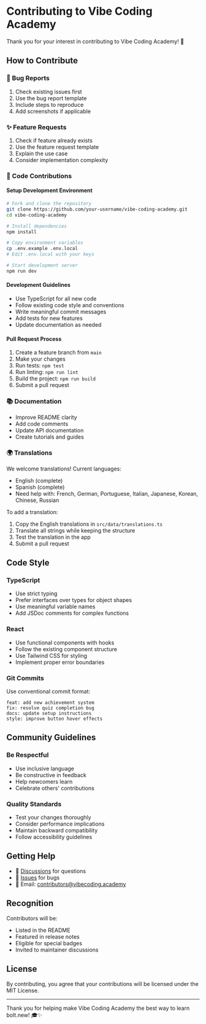 # Contributing to Vibe Coding Academy

Thank you for your interest in contributing to Vibe Coding Academy! 🚀

## How to Contribute

### 🐛 Bug Reports
1. Check existing issues first
2. Use the bug report template
3. Include steps to reproduce
4. Add screenshots if applicable

### ✨ Feature Requests
1. Check if feature already exists
2. Use the feature request template
3. Explain the use case
4. Consider implementation complexity

### 🔧 Code Contributions

#### Setup Development Environment
```bash
# Fork and clone the repository
git clone https://github.com/your-username/vibe-coding-academy.git
cd vibe-coding-academy

# Install dependencies
npm install

# Copy environment variables
cp .env.example .env.local
# Edit .env.local with your keys

# Start development server
npm run dev
```

#### Development Guidelines
- Use TypeScript for all new code
- Follow existing code style and conventions
- Write meaningful commit messages
- Add tests for new features
- Update documentation as needed

#### Pull Request Process
1. Create a feature branch from `main`
2. Make your changes
3. Run tests: `npm test`
4. Run linting: `npm run lint`
5. Build the project: `npm run build`
6. Submit a pull request

### 📚 Documentation
- Improve README clarity
- Add code comments
- Update API documentation
- Create tutorials and guides

### 🌍 Translations
We welcome translations! Current languages:
- English (complete)
- Spanish (complete)
- Need help with: French, German, Portuguese, Italian, Japanese, Korean, Chinese, Russian

To add a translation:
1. Copy the English translations in `src/data/translations.ts`
2. Translate all strings while keeping the structure
3. Test the translation in the app
4. Submit a pull request

## Code Style

### TypeScript
- Use strict typing
- Prefer interfaces over types for object shapes
- Use meaningful variable names
- Add JSDoc comments for complex functions

### React
- Use functional components with hooks
- Follow the existing component structure
- Use Tailwind CSS for styling
- Implement proper error boundaries

### Git Commits
Use conventional commit format:
```
feat: add new achievement system
fix: resolve quiz completion bug
docs: update setup instructions
style: improve button hover effects
```

## Community Guidelines

### Be Respectful
- Use inclusive language
- Be constructive in feedback
- Help newcomers learn
- Celebrate others' contributions

### Quality Standards
- Test your changes thoroughly
- Consider performance implications
- Maintain backward compatibility
- Follow accessibility guidelines

## Getting Help

- 💬 [Discussions](https://github.com/your-username/vibe-coding-academy/discussions) for questions
- 🐛 [Issues](https://github.com/your-username/vibe-coding-academy/issues) for bugs
- 📧 Email: contributors@vibecoding.academy

## Recognition

Contributors will be:
- Listed in the README
- Featured in release notes
- Eligible for special badges
- Invited to maintainer discussions

## License

By contributing, you agree that your contributions will be licensed under the MIT License.

---

Thank you for helping make Vibe Coding Academy the best way to learn bolt.new! 🎓✨
